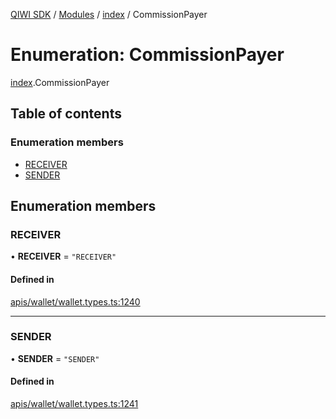[QIWI SDK](../README.md) / [Modules](../modules.md) / [index](../modules/index.md) / CommissionPayer

# Enumeration: CommissionPayer

[index](../modules/index.md).CommissionPayer

## Table of contents

### Enumeration members

- [RECEIVER](index.CommissionPayer.md#receiver)
- [SENDER](index.CommissionPayer.md#sender)

## Enumeration members

### RECEIVER

• **RECEIVER** = `"RECEIVER"`

#### Defined in

[apis/wallet/wallet.types.ts:1240](https://github.com/AlexXanderGrib/node-qiwi-sdk/blob/05e2fb8/src/apis/wallet/wallet.types.ts#L1240)

___

### SENDER

• **SENDER** = `"SENDER"`

#### Defined in

[apis/wallet/wallet.types.ts:1241](https://github.com/AlexXanderGrib/node-qiwi-sdk/blob/05e2fb8/src/apis/wallet/wallet.types.ts#L1241)
